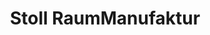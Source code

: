 ---
title: "Stoll RaumManufaktur"
url: /thalmaessing/stoll-raummanufaktur/
shop: Raumausstattung
---